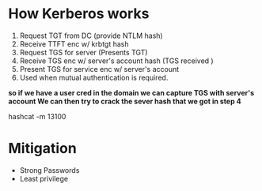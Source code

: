 # How Kerberos works

1. Request TGT from DC  (provide NTLM hash)
2. Receive  TTFT enc w/ krbtgt hash
3. Request TGS for server (Presents TGT)
4. Receive TGS enc w/ server's account hash (TGS received )
5. Present TGS for service enc w/ server's account
6. Used when mutual authentication is required.

**so if we have a user cred in the domain we can capture TGS with server's account
We can then try to crack the sever hash that we got in step 4**

hashcat -m 13100
# Mitigation

- Strong Passwords
- Least privilege 

